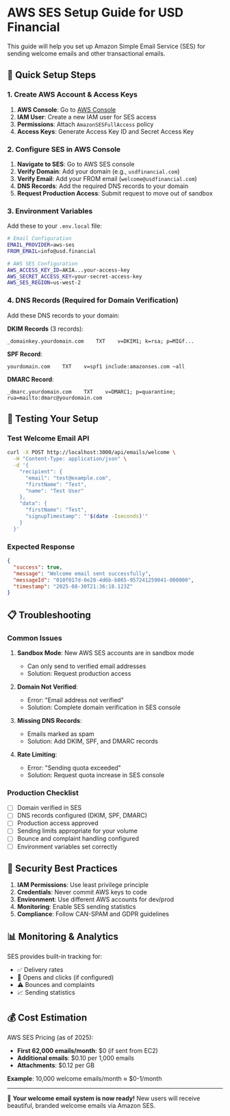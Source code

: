 # AWS SES Setup Guide for USD Financial

This guide will help you set up Amazon Simple Email Service (SES) for sending welcome emails and other transactional emails.

## 🚀 Quick Setup Steps

### 1. Create AWS Account & Access Keys

1. **AWS Console**: Go to [AWS Console](https://aws.amazon.com/console/)
2. **IAM User**: Create a new IAM user for SES access
3. **Permissions**: Attach `AmazonSESFullAccess` policy
4. **Access Keys**: Generate Access Key ID and Secret Access Key

### 2. Configure SES in AWS Console

1. **Navigate to SES**: Go to AWS SES console
2. **Verify Domain**: Add your domain (e.g., `usdfinancial.com`)
3. **Verify Email**: Add your FROM email (`welcome@usdfinancial.com`)
4. **DNS Records**: Add the required DNS records to your domain
5. **Request Production Access**: Submit request to move out of sandbox

### 3. Environment Variables

Add these to your `.env.local` file:

```bash
# Email Configuration
EMAIL_PROVIDER=aws-ses
FROM_EMAIL=info@usd.financial

# AWS SES Configuration  
AWS_ACCESS_KEY_ID=AKIA...your-access-key
AWS_SECRET_ACCESS_KEY=your-secret-access-key
AWS_SES_REGION=us-west-2
```

### 4. DNS Records (Required for Domain Verification)

Add these DNS records to your domain:

**DKIM Records** (3 records):
```
_domainkey.yourdomain.com    TXT    v=DKIM1; k=rsa; p=MIGf...
```

**SPF Record**:
```
yourdomain.com    TXT    v=spf1 include:amazonses.com ~all
```

**DMARC Record**:
```
_dmarc.yourdomain.com    TXT    v=DMARC1; p=quarantine; rua=mailto:dmarc@yourdomain.com
```

## 🔧 Testing Your Setup

### Test Welcome Email API

```bash
curl -X POST http://localhost:3000/api/emails/welcome \
  -H "Content-Type: application/json" \
  -d '{
    "recipient": {
      "email": "test@example.com",
      "firstName": "Test",
      "name": "Test User"
    },
    "data": {
      "firstName": "Test",
      "signupTimestamp": "'$(date -Iseconds)'"
    }
  }'
```

### Expected Response

```json
{
  "success": true,
  "message": "Welcome email sent successfully",
  "messageId": "010f017d-0e28-4d6b-b865-957241259041-000000",
  "timestamp": "2025-08-30T21:36:18.123Z"
}
```

## 📋 Troubleshooting

### Common Issues

1. **Sandbox Mode**: New AWS SES accounts are in sandbox mode
   - Can only send to verified email addresses
   - Solution: Request production access

2. **Domain Not Verified**: 
   - Error: "Email address not verified"
   - Solution: Complete domain verification in SES console

3. **Missing DNS Records**:
   - Emails marked as spam
   - Solution: Add DKIM, SPF, and DMARC records

4. **Rate Limiting**:
   - Error: "Sending quota exceeded"
   - Solution: Request quota increase in SES console

### Production Checklist

- [ ] Domain verified in SES
- [ ] DNS records configured (DKIM, SPF, DMARC)
- [ ] Production access approved
- [ ] Sending limits appropriate for your volume
- [ ] Bounce and complaint handling configured
- [ ] Environment variables set correctly

## 🔐 Security Best Practices

1. **IAM Permissions**: Use least privilege principle
2. **Credentials**: Never commit AWS keys to code
3. **Environment**: Use different AWS accounts for dev/prod
4. **Monitoring**: Enable SES sending statistics
5. **Compliance**: Follow CAN-SPAM and GDPR guidelines

## 📊 Monitoring & Analytics

SES provides built-in tracking for:
- ✅ Delivery rates
- 📧 Opens and clicks (if configured)
- ⚠️ Bounces and complaints
- 📈 Sending statistics

## 💰 Cost Estimation

AWS SES Pricing (as of 2025):
- **First 62,000 emails/month**: $0 (if sent from EC2)
- **Additional emails**: $0.10 per 1,000 emails
- **Attachments**: $0.12 per GB

**Example**: 10,000 welcome emails/month ≈ $0-1/month

---

🎉 **Your welcome email system is now ready!** New users will receive beautiful, branded welcome emails via Amazon SES.